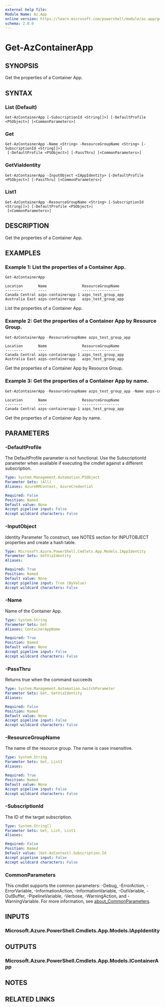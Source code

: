 ```yaml
---
external help file:
Module Name: Az.App
online version: https://learn.microsoft.com/powershell/module/az.app/get-azcontainerapp
schema: 2.0.0
---
```


# Get-AzContainerApp

## SYNOPSIS
Get the properties of a Container App.

## SYNTAX

### List (Default)
```
Get-AzContainerApp [-SubscriptionId <String[]>] [-DefaultProfile <PSObject>] [<CommonParameters>]
```

### Get
```
Get-AzContainerApp -Name <String> -ResourceGroupName <String> [-SubscriptionId <String[]>]
 [-DefaultProfile <PSObject>] [-PassThru] [<CommonParameters>]
```

### GetViaIdentity
```
Get-AzContainerApp -InputObject <IAppIdentity> [-DefaultProfile <PSObject>] [-PassThru] [<CommonParameters>]
```

### List1
```
Get-AzContainerApp -ResourceGroupName <String> [-SubscriptionId <String[]>] [-DefaultProfile <PSObject>]
 [<CommonParameters>]
```

## DESCRIPTION
Get the properties of a Container App.

## EXAMPLES

### Example 1: List the properties of a Container App.
```powershell
Get-AzContainerApp
```

```output
Location       Name                ResourceGroupName
--------       ----                -----------------
Canada Central azps-containerapp-1 azps_test_group_app
Australia East azps-containerapp   azps_test_group_app
```

List the properties of a Container App.

### Example 2: Get the properties of a Container App by Resource Group.
```powershell
Get-AzContainerApp -ResourceGroupName azps_test_group_app
```

```output
Location       Name                ResourceGroupName
--------       ----                -----------------
Canada Central azps-containerapp-1 azps_test_group_app
Australia East azps-containerapp   azps_test_group_app
```

Get the properties of a Container App by Resource Group.

### Example 3: Get the properties of a Container App by name.
```powershell
Get-AzContainerApp -ResourceGroupName azps_test_group_app -Name azps-containerapp-1
```

```output
Location       Name                ResourceGroupName
--------       ----                -----------------
Canada Central azps-containerapp-1 azps_test_group_app
```

Get the properties of a Container App by name.

## PARAMETERS

### -DefaultProfile
The DefaultProfile parameter is not functional.
Use the SubscriptionId parameter when available if executing the cmdlet against a different subscription.

```yaml
Type: System.Management.Automation.PSObject
Parameter Sets: (All)
Aliases: AzureRMContext, AzureCredential

Required: False
Position: Named
Default value: None
Accept pipeline input: False
Accept wildcard characters: False
```

### -InputObject
Identity Parameter
To construct, see NOTES section for INPUTOBJECT properties and create a hash table.

```yaml
Type: Microsoft.Azure.PowerShell.Cmdlets.App.Models.IAppIdentity
Parameter Sets: GetViaIdentity
Aliases:

Required: True
Position: Named
Default value: None
Accept pipeline input: True (ByValue)
Accept wildcard characters: False
```

### -Name
Name of the Container App.

```yaml
Type: System.String
Parameter Sets: Get
Aliases: ContainerAppName

Required: True
Position: Named
Default value: None
Accept pipeline input: False
Accept wildcard characters: False
```

### -PassThru
Returns true when the command succeeds

```yaml
Type: System.Management.Automation.SwitchParameter
Parameter Sets: Get, GetViaIdentity
Aliases:

Required: False
Position: Named
Default value: None
Accept pipeline input: False
Accept wildcard characters: False
```

### -ResourceGroupName
The name of the resource group.
The name is case insensitive.

```yaml
Type: System.String
Parameter Sets: Get, List1
Aliases:

Required: True
Position: Named
Default value: None
Accept pipeline input: False
Accept wildcard characters: False
```

### -SubscriptionId
The ID of the target subscription.

```yaml
Type: System.String[]
Parameter Sets: Get, List, List1
Aliases:

Required: False
Position: Named
Default value: (Get-AzContext).Subscription.Id
Accept pipeline input: False
Accept wildcard characters: False
```

### CommonParameters
This cmdlet supports the common parameters: -Debug, -ErrorAction, -ErrorVariable, -InformationAction, -InformationVariable, -OutVariable, -OutBuffer, -PipelineVariable, -Verbose, -WarningAction, and -WarningVariable. For more information, see [about_CommonParameters](http://go.microsoft.com/fwlink/?LinkID=113216).

## INPUTS

### Microsoft.Azure.PowerShell.Cmdlets.App.Models.IAppIdentity

## OUTPUTS

### Microsoft.Azure.PowerShell.Cmdlets.App.Models.IContainerApp

## NOTES

## RELATED LINKS

